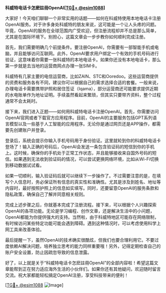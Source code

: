 **科威特电话卡怎麽註冊OpenAI[[TG💪+ @esim1088](https://t.me/s/esim1088)]**

大家好！今天咱们聊聊一个非常实用的话题——如何在科威特使用本地电话卡注册OpenAI服务。对于许多身处科威特的朋友来说，这可能是一个让人头疼的问题。毕竟，OpenAI的服务在全球范围内广受欢迎，但注册流程却并不总是那么简单，尤其是在国际环境下。别担心，这篇文章会一步步教你如何顺利完成注册。

首先，我们需要明确几个前提条件。要注册OpenAI，你需要有一部智能手机或电脑，并且能够访问互联网。此外，OpenAI要求用户绑定一个有效的手机号码进行验证，这意味着你需要一张科威特的本地电话卡。如果你还没有本地电话卡，那么第一步就是去当地的运营商网点办理一张SIM卡。

科威特有几家主要的电信运营商，比如ZAIN、STC和Ooredoo。这些运营商提供的资费和服务各有不同，建议你可以根据自己的需求选择合适的套餐。一般来说，办理电话卡需要携带护照和居住签证（Iqama），部分运营商还可能要求提供近期的水电账单作为地址证明。手续虽然看起来繁琐，但其实只要带齐资料，整个过程通常不会太耗时。

接下来，我们进入正题——如何用科威特电话卡注册OpenAI。首先，你需要访问OpenAI官网或者下载官方应用程序。目前，OpenAI的主要服务包括GPT系列语言模型以及一些基于人工智能的应用程序。无论你是通过网页还是APP操作，都需要先创建账户并登录。

登录后，系统会提示你输入手机号码用于身份验证。这里就轮到你的科威特电话卡登场了！输入正确的号码后，OpenAI会发送一条包含验证码的短信到你的手机上。这时候，确保你的手机处于正常工作状态，并且能够接收来自国外号码的短信。如果遇到无法收到验证码的情况，可以尝试更换网络环境，比如从Wi-Fi切换到移动数据试试看。

如果一切顺利，输入验证码后就可以继续下一步操作了。不过需要注意的是，在填写个人信息时，务必保证所有信息的真实性和准确性。尤其是涉及到姓名、地址等内容时，最好按照护照上的信息如实填写。同时，还要留意OpenAI的服务条款和隐私政策，确保自己了解并同意相关规则。

完成上述步骤之后，你就基本完成了注册流程。接下来，可以根据个人兴趣探索OpenAI的各项功能。无论是学习编程、创作文章，还是解决生活中的小问题，OpenAI都能为你提供强大的支持。当然啦，由于科威特地区可能存在网络限制，有时候访问某些特定功能可能会遇到障碍。遇到这种情况时，可以考虑使用科学上网工具来改善体验。

最后提醒一下，虽然OpenAI的技术确实很酷炫，但我们也要合理利用它。不要过度依赖AI解决问题，培养独立思考的能力同样重要哦！另外，记得定期检查自己的账户安全设置，防止因疏忽导致的信息泄露。

好了，以上就是关于“科威特电话卡怎麽註冊OpenAI”的全部内容啦！希望这篇文章能帮到正在努力适应海外生活的小伙伴们。如果你还有其他疑问，欢迎随时留言交流。祝大家都能轻松搞定OpenAI注册，享受科技带来的便利！

[[TG💪+ @esim1088](https://t.me/s/esim1088) ![Image](https://i.postimg.cc/4NQfJmqS/Snipaste-2025-05-13-00-14-12.png)]